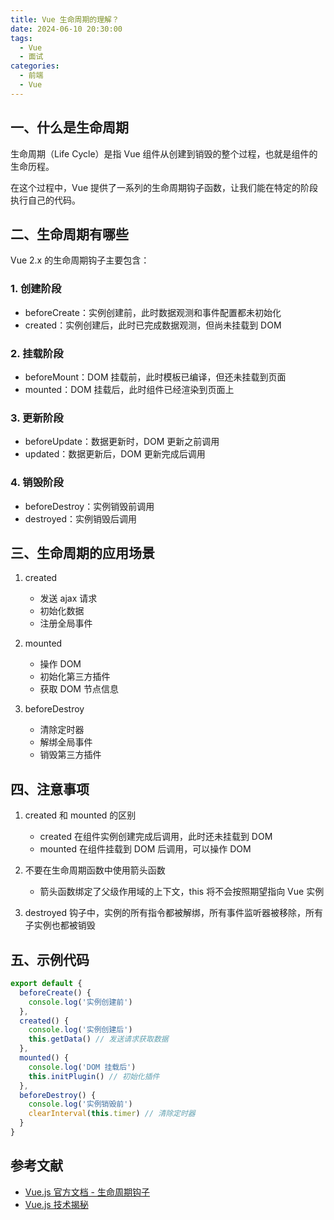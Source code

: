 ```yaml
---
title: Vue 生命周期的理解？
date: 2024-06-10 20:30:00
tags:
  - Vue
  - 面试
categories:
  - 前端
  - Vue
---
```


## 一、什么是生命周期

生命周期（Life Cycle）是指 Vue 组件从创建到销毁的整个过程，也就是组件的生命历程。

在这个过程中，Vue 提供了一系列的生命周期钩子函数，让我们能在特定的阶段执行自己的代码。

## 二、生命周期有哪些

Vue 2.x 的生命周期钩子主要包含：

### 1. 创建阶段
- beforeCreate：实例创建前，此时数据观测和事件配置都未初始化
- created：实例创建后，此时已完成数据观测，但尚未挂载到 DOM

### 2. 挂载阶段
- beforeMount：DOM 挂载前，此时模板已编译，但还未挂载到页面
- mounted：DOM 挂载后，此时组件已经渲染到页面上

### 3. 更新阶段
- beforeUpdate：数据更新时，DOM 更新之前调用
- updated：数据更新后，DOM 更新完成后调用

### 4. 销毁阶段
- beforeDestroy：实例销毁前调用
- destroyed：实例销毁后调用

## 三、生命周期的应用场景

1. created
   - 发送 ajax 请求
   - 初始化数据
   - 注册全局事件

2. mounted
   - 操作 DOM
   - 初始化第三方插件
   - 获取 DOM 节点信息

3. beforeDestroy
   - 清除定时器
   - 解绑全局事件
   - 销毁第三方插件

## 四、注意事项

1. created 和 mounted 的区别
   - created 在组件实例创建完成后调用，此时还未挂载到 DOM
   - mounted 在组件挂载到 DOM 后调用，可以操作 DOM

2. 不要在生命周期函数中使用箭头函数
   - 箭头函数绑定了父级作用域的上下文，this 将不会按照期望指向 Vue 实例

3. destroyed 钩子中，实例的所有指令都被解绑，所有事件监听器被移除，所有子实例也都被销毁

## 五、示例代码

```js
export default {
  beforeCreate() {
    console.log('实例创建前')
  },
  created() {
    console.log('实例创建后')
    this.getData() // 发送请求获取数据
  },
  mounted() {
    console.log('DOM 挂载后')
    this.initPlugin() // 初始化插件
  },
  beforeDestroy() {
    console.log('实例销毁前')
    clearInterval(this.timer) // 清除定时器
  }
}
```

## 参考文献

- [Vue.js 官方文档 - 生命周期钩子](https://cn.vuejs.org/v2/guide/instance.html#生命周期图示)
- [Vue.js 技术揭秘](https://ustbhuangyi.github.io/vue-analysis/v2/components/lifecycle.html) 